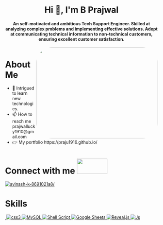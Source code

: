 <img src="https://encrypted-tbn0.gstatic.com/images?q=tbn:ANd9GcRa9H77wwf6EpcLOVoh4HnPFayodRcAuTwqLw&usqp=CAU" alt="" />
<h1 align="center">Hi 👋, I'm B Prajwal</h1>
<h4 align="center">An self-motivated and ambitious Tech Support Engineer. Skilled at analyzing complex problems and implementing effective solutions. Adept at communicating technical information to non-technical customers, ensuring excellent customer satisfaction.
</h4>
<a align="center" href=""><img src=""></a>
<img src="https://cdn.dribbble.com/users/1162077/screenshots/3848914/programmer.gif" alt=""  align="right" width="400px" height="300px" style="border-radius:50px"/>
<!-- <p align="left"> <img src="" alt="avinashkvar" /> </p> -->
<h1>About Me </h1>
 <ul>
  <li>🔭 Intrigued to learn new technologies.</li>
  <li>📫 How to reach me prajwallucky1910@gmail.com</li>
  
  <li>👉 My portfolio https://praju1916.github.io/</li>
 </ul>


<h1 align="left">Connect with me <img src="https://thumbs.gfycat.com/HeftyGreenAidi-max-1mb.gif" alt="" width=100px height=50px/></h1>
<p align="left">
<a href="https://www.linkedin.com/in/b-prajwal-400a94246/" target="_blank"><img src="https://img.shields.io/badge/LinkedIn-0077B5?style=for-the-badge&logo=linkedin&logoColor=white" alt="avinash-k-8691021a8/" /></a>
</p>

<h1 align="left">Skills</h1>
<p align="left"><a href="https://www.w3schools.com/html/" target="_blank">
			<img
				src="https://img.shields.io/badge/HTML5-E34F26?style=for-the-badge&logo=html5&logoColor=white"
				alt=""
			/>
		</a>
		<a href="https://www.w3schools.com/css/" target="_blank" rel="noreferrer">
			<img
				src="https://img.shields.io/badge/CSS3-1572B6?style=for-the-badge&logo=css3&logoColor=white"
				alt="css3"
			/>
		</a>
		<a href="https://www.w3schools.com/SQL/" target="_blank" rel="noreferrer">
			<img
				src="https://img.shields.io/badge/-MySQL%20-lightgrey"
				alt="MySQL"
			/>
		</a>
        <a href="" target="_blank" rel="noreferrer">
			<img
				src="https://img.shields.io/badge/-Shell%20Script%20-black"
				alt="Shell Script"
			/>
		</a>
        <a href="" target="_blank" rel="noreferrer">
			<img
				src="https://img.shields.io/badge/-Google%20Sheets%20-darkgreen"
				alt="Google Sheets"
			/>
		</a>
        <a href="" target="_blank" rel="noreferrer">
			<img
				src="https://img.shields.io/badge/-Reveal.js-yellow"
				alt="Reveal.js"
			/>
		</a>
		</a>
		<a href="" target="_blank">
			<img
				src="https://img.shields.io/badge/JavaScript-323330?style=for-the-badge&logo=javascript&logoColor=F7DF1E"
				alt="Js"
			/>
		</a>
		
